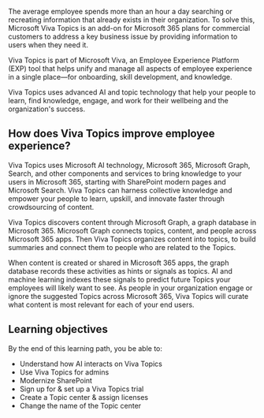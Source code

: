 The average employee spends more than an hour a day searching or recreating information that already exists in their organization. To solve this, Microsoft Viva Topics is an add-on for Microsoft 365 plans for commercial customers to address a key business issue by providing information to users when they need it.

Viva Topics is part of Microsoft Viva, an Employee Experience Platform (EXP) tool that helps unify and manage all aspects of employee experience in a single place—for onboarding, skill development, and knowledge.  

Viva Topics uses advanced AI and topic technology that help your people to learn, find knowledge, engage, and work for their wellbeing and the organization's success.  

## How does Viva Topics improve employee experience?

Viva Topics uses Microsoft AI technology, Microsoft 365, Microsoft Graph, Search, and other components and services to bring knowledge to your users in Microsoft 365, starting with SharePoint modern pages and Microsoft Search. Viva Topics can harness collective knowledge and empower your people to learn, upskill, and innovate faster through crowdsourcing of content.

Viva Topics discovers content through Microsoft Graph, a graph database in Microsoft 365. Microsoft Graph connects topics, content, and people across Microsoft 365 apps. Then Viva Topics organizes content into topics, to build summaries and connect them to people who are related to the Topics.

When content is created or shared in Microsoft 365 apps, the graph database records these activities as hints or signals as topics. AI and machine learning indexes these signals to predict future Topics your employees will likely want to see. As people in your organization engage or ignore the suggested Topics across Microsoft 365, Viva Topics will curate what content is most relevant for each of your end users.

## Learning objectives

By the end of this learning path, you be able to:

- Understand how AI interacts on Viva Topics  
- Use Viva Topics for admins  
- Modernize SharePoint  
- Sign up for & set up a Viva Topics trial
- Create a Topic center & assign licenses
- Change the name of the Topic center
